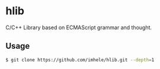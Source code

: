 # hlib

C/C++ Library based on ECMAScript grammar and thought.

## Usage

```bash
$ git clone https://github.com/imhele/hlib.git --depth=1
```
